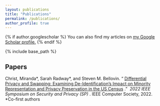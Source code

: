```yaml
---
layout: publications
title: "Publications"
permalink: /publications/
author_profile: true
---
```


{% if author.googlescholar %}
  You can also find my articles on <u><a href="{{author.googlescholar}}">my Google Scholar profile</a>.</u>
{% endif %}

{% include base_path %}

<!-- <h2> ahhhhh oh no!!! </h2>
 -->

<h2 class="has-text-align-left">Papers</h2>

<p class="has-normal-font-size">
  Christ, Miranda*, Sarah Radway*, and Steven M. Bellovin. &#8220;
  <a href="https://www.computer.org/csdl/proceedings-article/sp/2022/131600b564/1CIO8gLsq2c">Differential Privacy and Swapping: Examining De-Identification&#8217;s Impact on Minority Representation and Privacy Preservation in the US Census</a>
  .&#8221;&nbsp;
  <em>2022 IEEE Symposium on Security and Privacy (SP)</em>
  . IEEE Computer Society, 2022.
  <br>
  *Co-first authors
</p>